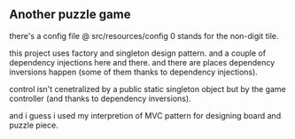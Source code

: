 Another puzzle game
---
there's a config file @ src/resources/config
0 stands for the non-digit tile.

this project uses factory and singleton design pattern.
and a couple of dependency injections here and there.
and there are places dependency inversions happen (some of them thanks to dependency injections).

control isn't cenetralized by a public static singleton object but by the game controller (and thanks to dependency inversions).

and i guess i used my interpretion of MVC pattern for designing board and puzzle piece.